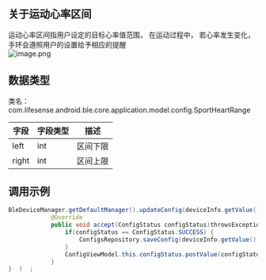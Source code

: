 <a name="EKf41"></a>
## 关于运动心率区间
运动心率区间指用户设定的目标心率值范围， 在运动过程中， 若心率发生变化，手环会遵照用户的设置给予相应的提醒<br />![image.png](https://cdn.nlark.com/yuque/0/2021/png/265997/1616723193407-40e22281-8699-4fe0-bf50-127fb5ca82fa.png#align=left&display=inline&height=137&margin=%5Bobject%20Object%5D&name=image.png&originHeight=137&originWidth=558&size=32167&status=done&style=none&width=558)
<a name="8M8vD"></a>
## 数据类型
类名：com.lifesense.android.ble.core.application.model.config.SportHeartRange

| 字段 | 字段类型 | 描述 |
| --- | --- | --- |
| left | int | 区间下限 |
| right | int | 区间上限 |

<a name="n1vF5"></a>
## 调用示例
```java
BleDeviceManager.getDefaultManager().updateConfig(deviceInfo.getValue().getMac(), dialPlate, new Consumer<ConfigStatus>() {
            @Override
            public void accept(ConfigStatus configStatus)throwsException{   
                if(configStatus == ConfigStatus.SUCCESS) {
                    ConfigsRepository.saveConfig(deviceInfo.getValue().getMac(),config);
                }
                ConfigViewModel.this.configStatus.postValue(configStatus);
            }
}  )  ;
```



